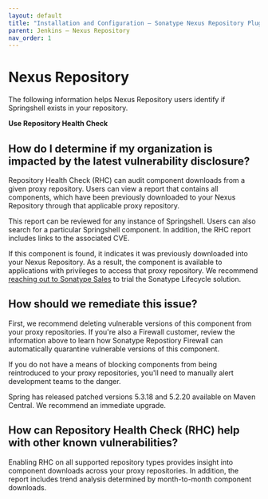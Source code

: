 ```yaml
---
layout: default
title: "Installation and Configuration – Sonatype Nexus Repository Plugin for Jenkins"
parent: Jenkins – Nexus Repository
nav_order: 1
---
```


# Nexus Repository

The following information helps Nexus Repository users identify if Springshell exists in your repository.

**Use Repository Health Check**

## How do I determine if my organization is impacted by the latest vulnerability disclosure?

Repository Health Check (RHC) can audit component downloads from a given proxy repository. Users can view a report that contains all components, which have been previously downloaded to your Nexus Repository through that applicable proxy repository.

This report can be reviewed for any instance of Springshell. Users can also search for a particular Springshell component. In addition, the RHC report includes links to the associated CVE.

If this component is found, it indicates it was previously downloaded into your Nexus Repository. As a result, the component is available to applications with privileges to access that proxy repository. We recommend [reaching out to Sonatype Sales](https://www.sonatype.com/contactus) to trial the Sonatype Lifecycle solution.

## How should we remediate this issue?

First, we recommend deleting vulnerable versions of this component from your proxy repositories. If you're also a Firewall customer, review the information above to learn how Sonatype Repostiory Firewall can automatically quarantine vulnerable versions of this component.

If you do not have a means of blocking components from being reintroduced to your proxy repositories, you'll need to manually alert development teams to the danger.

Spring has released patched versions 5.3.18 and 5.2.20 available on Maven Central. We recommend an immediate upgrade.

## How can Repository Health Check (RHC) help with other known vulnerabilities?

Enabling RHC on all supported repository types provides insight into component downloads across your proxy repositories. In addition, the report includes trend analysis determined by month-to-month component downloads.
